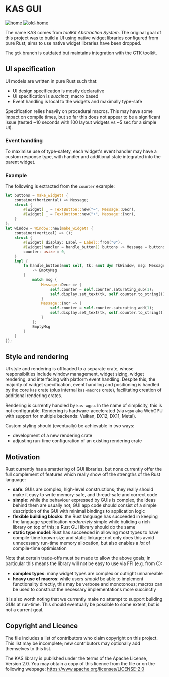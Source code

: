 KAS GUI
==========

[![home](https://img.shields.io/badge/GitHub-home-blue)](https://github.com/dhardy/kas)
[![old-home](https://img.shields.io/badge/GitLab-old--home-blueviolet)](https://gitlab.com/dhardy/kas)

The name KAS comes from *toolKit Abstraction System*. The original goal of this
project was to build a UI using native widget libraries configured from pure
Rust; aims to use native widget libraries have been dropped.

The `gtk` branch is outdated but maintains integration with the GTK toolkit.


UI specification
--------------

UI models are written in pure Rust such that:

-   UI design specification is mostly declarative
-   UI specification is *succinct*, macro based
-   Event handling is local to the widgets and maximally type-safe

Specification relies heavily on procedural macros. This may have some impact on
compile times, but so far this does not appear to be a significant issue (tested
~10 seconds with 100 layout widgets vs ~5 sec for a simple UI).

### Event handling

To maximise use of type-safety, each widget's event handler may have a custom
response type, with handler and additional state integrated into the parent
widget.

### Example

The following is extracted from the `counter` example:

```rust
let buttons = make_widget! {
    container(horizontal) => Message;
    struct {
        #[widget] _ = TextButton::new("−", Message::Decr),
        #[widget] _ = TextButton::new("+", Message::Incr),
    }
};
let window = Window::new(make_widget! {
    container(vertical) => ();
    struct {
        #[widget] display: Label = Label::from("0"),
        #[widget(handler = handle_button)] buttons -> Message = buttons,
        counter: usize = 0,
    }
    impl {
        fn handle_button(&mut self, tk: &mut dyn TkWindow, msg: Message)
            -> EmptyMsg
        {
            match msg {
                Message::Decr => {
                    self.counter = self.counter.saturating_sub(1);
                    self.display.set_text(tk, self.counter.to_string());
                }
                Message::Incr => {
                    self.counter = self.counter.saturating_add(1);
                    self.display.set_text(tk, self.counter.to_string());
                }
            };
            EmptyMsg
        }
    }
});
```

Style and rendering
-----------

UI style and rendering is offloaded to a separate crate, whose responsibilties
include window management, widget sizing, widget rendering, and
interfacing with platform event handling. Despite this, the majority of
widget specification, event handling and positioning is handled by the core
`kas` crate (plus internal `kas-macros` crate), facilitating creation of
additional rendering crates.

Rendering is currently handled by `kas-wgpu`. In the name of simplicity, this is
not configurable. Rendering is hardware-accelerated (via `wgpu` aka WebGPU with
support for multiple backends: Vulkan, DX12, DX11, Metal).

Custom styling should (eventually) be achievable in two ways:

-   development of a new rendering crate
-   adjusting run-time configuration of an existing rendering crate


Motivation
----------

Rust currently has a smattering of GUI libraries, but none currently offer the
full complement of features which really show off the strengths of the Rust
language:

-   **safe**: GUIs are complex, high-level constructions; they really should
    make it easy to write memory-safe, and thread-safe and correct code
-   **simple**: while the behaviour expressed by GUIs is complex, the ideas behind
    them are usually not; GUI app code should consist of a simple description
    of the GUI with minimal bindings to application logic
-   **flexible building blocks**: the Rust language has succeeded in keeping the
    language specification *moderately* simple while buliding a rich library
    on top of this; a Rust GUI library should do the same
-   **static type model**: Rust has succeeded in allowing most types to have
    compile-time known size and static linkage; not only does this avoid
    unnecessary run-time memory allocation, but also enables a *lot*
    of compile-time optimisation

Note that certain trade-offs must be made to allow the above goals; in
particular this means the library will not be easy to use via FFI (e.g. from C):

-   **complex types**: many widget types are complex or outright unnameable
-   **heavy use of macros**: while users *should* be able to implement
    functionality directly, this may be verbose and monotonous; macros can be
    used to construct the necessary implementations more succinctly

It is also worth noting that we currently make no attempt to support building
GUIs at run-time. This should eventually be possible to some extent, but is not
a current goal.


Copyright and Licence
-------

The <COPYRIGHT> file includes a list of contributors who claim copyright on this
project. This list may be incomplete; new contributors may optionally add
themselves to this list.

The KAS library is published under the terms of the Apache License, Version 2.0.
You may obtain a copy of this licence from the <LICENSE-APACHE> file or on
the following webpage: <https://www.apache.org/licenses/LICENSE-2.0>
